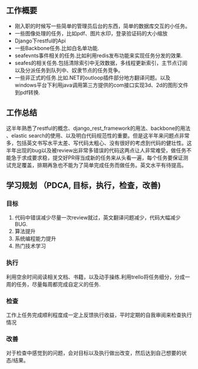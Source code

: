 ## 工作概要
-  刚入职的时候写一些简单的管理员后台的东西，简单的数据库交互的小任务。
-  一些图像处理的任务，比如pdf、图片水印，登录验证码的大小缩放
-  Django下restful的Api
-  一些Backbone任务.比如白名单功能.
-  seafevnts事件相关的任务.比如利用redis发布功能来实现任务分发的效果.
-  seafes的相关任务.包括清除索引中无效数据，多线程更新索引，主节点订阅以及分派任务到队列中、奴隶节点的任务竞争。
-  一些非正式的任务.比如.NET的outloop插件部分地方翻译问题。以及windows平台下利用java调用第三方提供的com接口实现3d、2d的图形文件到pdf转换.

## 工作总结
这半年熟悉了restful的概念、django_rest_framework的用法、backbone的用法
、elastic search的使用、以及明白代码规范性的重要。但是这半年来问题点非常多，包括英文书写水平太差、写代码太粗心、没有很好的考虑到代码的健壮性。这半年出现的bug以及被review出非常多错误的代码这两点让人非常难受，做任务不能急于求成要求稳，提交好PR得当成新的任务来从头看一遍，每个任务要保证测试充足覆盖，排期再急也不能为了简单完成任务而做任务。英文水平有待提高。

## 学习规划 （PDCA, 目标，执行，检查，改善)
### 目标
1. 代码中错误减少尽量一次review就过，英文翻译问题减少，代码大幅减少BUG.
2. 算法提升
3. 系统编程能力提升
4. 热门技术学习

### 执行
利用空余时间阅读相关文档、书籍，以及动手操练.利用trello将任务细分，分成一周的任务，尽量每周都完成自定义的任务.

### 检查
工作上任务完成顺利程度成一定上反馈执行收益，平时定期的自我审阅来检查执行情况
### 改善
对于检查中感觉到的问题，会对目标以及执行做出改变，然后达到自己想要的状态/结果。